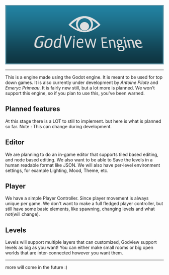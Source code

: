 ![](/docs/GodViewBanner.png)

----

This is a engine made using the Godot engine. It is meant to be used for top down games. It is also currently under development by *Antoine Pilote* and *Emeryc Primeau*. It is fairly new still, but a lot more is planned. We won't support this engine, so if you plan to use this, you've been warned.

## Planned features

At this stage there is a LOT to still to implement. but here is what is planned so far. Note : This can change during development.

## Editor

We are planning to do an in-game editor that supports tiled based editing, and node based editing. We also want to be able to Save the levels in a human readable format like JSON. We will also have per-level environment settings, for example Lighting, Mood, Theme, etc.

## Player

We have a simple Player Controller. Since player movement is always unique per game. We don't want to make a full fledged player controller, but still have some basic elements, like spawning, changing levels and what not(will change).

## Levels

Levels will support multiple layers that can customized, Godview support levels as big as you want! You can either make small rooms or big open worlds that are inter-connected however you want them.

----

more will come in the future :)
